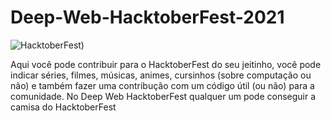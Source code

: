 # Deep-Web-HacktoberFest-2021

![HacktoberFest)](https://user-images.githubusercontent.com/56745829/135554103-495e1ed6-ef2f-4522-bf73-a61bc2daff66.png)


Aqui você pode contribuir para o HacktoberFest do seu jeitinho, você pode indicar séries, filmes, músicas, animes, cursinhos (sobre computação ou não) e também fazer uma contribução com um código útil (ou não) para a comunidade. No Deep Web HacktoberFest qualquer um pode conseguir a camisa do HacktoberFest
